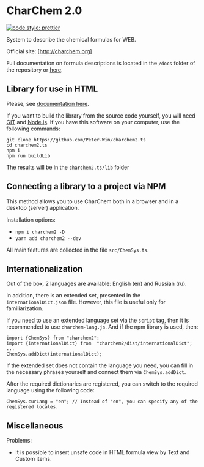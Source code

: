 # CharChem 2.0
[![code style: prettier](https://img.shields.io/badge/code_style-prettier-ff69b4.svg?style=flat-square)](https://github.com/prettier/prettier)

System to describe the chemical formulas for WEB.

Official site: [http://charchem.org]

Full documentation on formula descriptions is located in the `/docs` folder of the repository or [here](http://charchem.org/docs/charchemdoc.html).

## Library for use in HTML

Please, see [documentation here](http://charchem.org/en/start).

If you want to build the library from the source code yourself, you will need [GIT](https://git-scm.com/downloads) and [Node.js](https://nodejs.org/en/download).
If you have this software on your computer, use the following commands:

```
git clone https://github.com/Peter-Win/charchem2.ts
cd charchem2.ts
npm i
npm run buildLib
```

The results will be in the `charchem2.ts/lib` folder

## Connecting a library to a project via NPM

This method allows you to use CharChem both in a browser and in a desktop (server) application.

Installation options:
- `npm i charchem2 -D`
- `yarn add charchem2 --dev`

All main features are collected in the file `src/ChemSys.ts`.

## Internationalization

Out of the box, 2 languages ​​are available: English (en) and Russian (ru).

In addition, there is an extended set, presented in the `internationalDict.json` file. However, this file is useful only for familiarization.

If you need to use an extended language set via the `script` tag, then it is recommended to use `charchem-lang.js`.
And if the npm library is used, then:

```
import {ChemSys} from "charchem2";
import {internationalDict} from  "charchem2/dist/internationalDict";
...
ChemSys.addDict(internationalDict);
```

If the extended set does not contain the language you need, you can fill in the necessary phrases yourself and connect them via `ChemSys.addDict`.

After the required dictionaries are registered, you can switch to the required language using the following code:

```
ChemSys.curLang = "en"; // Instead of "en", you can specify any of the registered locales.
```


## Miscellaneous

Problems:
- It is possible to insert unsafe code in HTML formula view by Text and Custom items.

